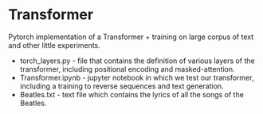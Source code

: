 # Transformer
Pytorch implementation of a Transformer + training on large corpus of text and other little experiments.


- torch_layers.py - file that contains the definition of various layers of the transformer, including positional encoding and masked-attention.
- Transformer.ipynb - jupyter notebook in which we test our transformer, including a training to reverse sequences and text generation.
- Beatles.txt - text file which contains the lyrics of all the songs of the Beatles.


